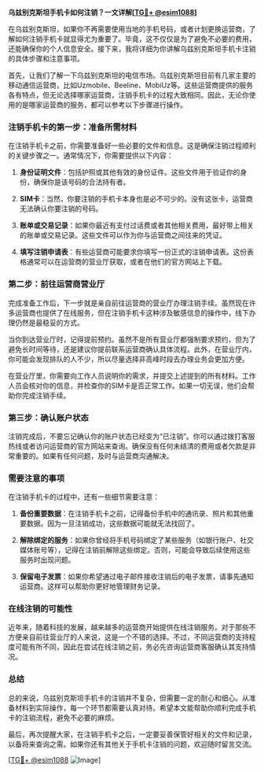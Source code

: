 **乌兹别克斯坦手机卡如何注销？一文详解[[TG💪+ @esim1088](https://t.me/s/esim1088)]**

在乌兹别克斯坦，如果你不再需要使用当地的手机号码，或者计划更换运营商，了解如何注销手机卡就显得尤为重要了。毕竟，这不仅仅是为了避免不必要的费用，还能确保你的个人信息安全。接下来，我将详细为你讲解乌兹别克斯坦手机卡注销的具体步骤和注意事项。

首先，让我们了解一下乌兹别克斯坦的电信市场。乌兹别克斯坦目前有几家主要的移动通信运营商，比如Uzmobile、Beeline、MobiUz等。这些运营商提供的服务各有特点，但无论选择哪家运营商，注销手机卡的过程大致相同。因此，无论你使用的是哪家运营商的服务，都可以参考以下步骤进行操作。

### 注销手机卡的第一步：准备所需材料

在注销手机卡之前，你需要准备好一些必要的文件和信息。这是确保注销过程顺利的关键步骤之一。通常情况下，你需要提供以下内容：

1. **身份证明文件**：包括护照或其他有效的身份证件。这些文件用于验证你的身份，确保你是该号码的合法持有者。
   
2. **SIM卡**：当然，你要注销的手机卡本身也是必不可少的。没有这张卡，运营商无法确认你要注销的号码。

3. **账单或交易记录**：如果你最近有支付过话费或者其他相关费用，最好带上相关的账单或交易记录。这些文件可以作为你与运营商之间往来的凭证。

4. **填写注销申请表**：有些运营商可能要求你填写一份正式的注销申请表。这份表格通常可以在运营商的营业厅获取，或者在他们的官方网站上下载。

### 第二步：前往运营商营业厅

完成准备工作后，下一步就是亲自前往运营商的营业厅办理注销手续。虽然现在许多运营商也提供了在线服务，但在注销手机卡这种涉及敏感信息的操作中，线下办理仍然是最稳妥的方式。

当你到达营业厅时，记得提前预约。虽然不是所有营业厅都强制要求预约，但为了避免长时间等待，还是建议你提前联系运营商确认具体流程。此外，在营业厅内，你可能会发现排队的人不少，所以尽量选择非高峰时段去办理业务会更加方便。

在营业厅里，你需要向工作人员说明你的需求，并提交上述提到的所有材料。工作人员会核对你的信息，并检查你的SIM卡是否正常工作。如果一切无误，他们会帮助你完成注销手续。

### 第三步：确认账户状态

注销完成后，不要忘记确认你的账户状态已经变为“已注销”。你可以通过拨打客服热线或者访问运营商的官方网站来查询。确保没有任何未结清的费用或者欠款是非常重要的。如果有任何问题，及时与运营商沟通解决。

### 需要注意的事项

在注销手机卡的过程中，还有一些细节需要注意：

1. **备份重要数据**：在注销手机卡之前，记得备份手机中的通讯录、照片和其他重要数据。因为一旦注销成功，这些数据可能就无法找回了。

2. **解除绑定的服务**：如果你曾经将手机号码绑定了某些服务（如银行账户、社交媒体账号等），记得在注销前解除这些绑定。否则，可能会导致后续使用这些服务时出现问题。

3. **保留电子发票**：如果你希望通过电子邮件接收注销后的电子发票，请事先通知运营商。这样可以帮助你更好地管理财务记录。

### 在线注销的可能性

近年来，随着科技的发展，越来越多的运营商开始提供在线注销服务。对于那些不方便亲自前往营业厅的人来说，这是一个不错的选择。不过，不同运营商的支持程度可能有所不同，因此在尝试在线注销之前，务必先咨询运营商客服确认其支持情况。

### 总结

总的来说，乌兹别克斯坦手机卡的注销并不复杂，但需要一定的耐心和细心。从准备材料到实际操作，每一个环节都需要认真对待。希望本文能帮助你顺利完成手机卡的注销流程，避免不必要的麻烦。

最后，再次提醒大家，在注销手机卡之后，一定要妥善保管好相关的文件和记录，以备将来查询之需。如果你还有其他关于手机卡注销的问题，欢迎随时留言交流。

[[TG💪+ @esim1088](https://t.me/s/esim1088) ![Image](https://i.postimg.cc/4NQfJmqS/Snipaste-2025-05-13-00-14-12.png)]
